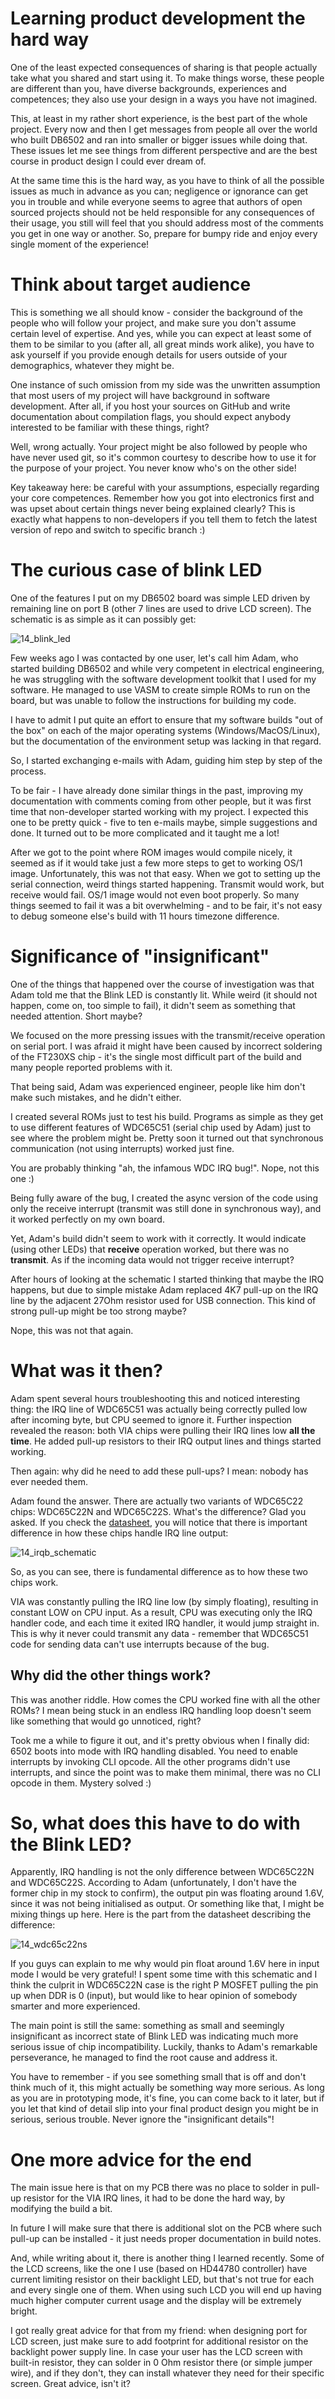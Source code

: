 # Learning product development the hard way

One of the least expected consequences of sharing is that people actually take what you shared and start using it. To make things worse, these people are different than you, have diverse backgrounds, experiences and competences; they also use your design in a ways you have not imagined.

This, at least in my rather short experience, is the best part of the whole project. Every now and then I get messages from people all over the world who built DB6502 and ran into smaller or bigger issues while doing that. These issues let me see things from different perspective and are the best course in product design I could ever dream of.

At the same time this is the hard way, as you have to think of all the possible issues as much in advance as you can; negligence or ignorance can get you in trouble and while everyone seems to agree that authors of open sourced projects should not be held responsible for any consequences of their usage, you still will feel that you should address most of the comments you get in one way or another. So, prepare for bumpy ride and enjoy every single moment of the experience!

# Think about target audience

This is something we all should know - consider the background of the people who will follow your project, and make sure you don't assume certain level of expertise. And yes, while you can expect at least some of them to be similar to you (after all, all great minds work alike), you have to ask yourself if you provide enough details for users outside of your demographics, whatever they might be.

One instance of such omission from my side was the unwritten assumption that most users of my project will have background in software development. After all, if you host your sources on GitHub and write documentation about compilation flags, you should expect anybody interested to be familiar with these things, right?

Well, wrong actually. Your project might be also followed by people who have never used git, so it's common courtesy to describe how to use it for the purpose of your project. You never know who's on the other side!

Key takeaway here: be careful with your assumptions, especially regarding your core competences. Remember how you got into electronics first and was upset about certain things never being explained clearly? This is exactly what happens to non-developers if you tell them to fetch the latest version of repo and switch to specific branch :)

# The curious case of blink LED

One of the features I put on my DB6502 board was simple LED driven by remaining line on port B (other 7 lines are used to drive LCD screen). The schematic is as simple as it can possibly get:

![14_blink_led](Images/14_blink_led.png)

Few weeks ago I was contacted by one user, let's call him Adam, who started building DB6502 and while very competent in electrical engineering, he was struggling with the software development toolkit that I used for my software. He managed to use VASM to create simple ROMs to run on the board, but was unable to follow the instructions for building my code.

I have to admit I put quite an effort to ensure that my software builds "out of the box" on each of the major operating systems (Windows/MacOS/Linux), but the documentation of the environment setup was lacking in that regard.

So, I started exchanging e-mails with Adam, guiding him step by step of the process.

To be fair - I have already done similar things in the past, improving my documentation with comments coming from other people, but it was first time that non-developer started working with my project. I expected this one to be pretty quick - five to ten e-mails maybe, simple suggestions and done. It turned out to be more complicated and it taught me a lot!

After we got to the point where ROM images would compile nicely, it seemed as if it would take just a few more steps to get to working OS/1 image. Unfortunately, this was not that easy. When we got to setting up the serial connection, weird things started happening. Transmit would work, but receive would fail. OS/1 image would not even boot properly. So many things seemed to fail it was a bit overwhelming - and to be fair, it's not easy to debug someone else's build with 11 hours timezone difference.

# Significance of "insignificant"

One of the things that happened over the course of investigation was that Adam told me that the Blink LED is constantly lit. While weird (it should not happen, come on, too simple to fail), it didn't seem as something that needed attention. Short maybe?

We focused on the more pressing issues with the transmit/receive operation on serial port. I was afraid it might have been caused by incorrect soldering of the FT230XS chip - it's the single most difficult part of the build and many people reported problems with it.

That being said, Adam was experienced engineer, people like him don't make such mistakes, and he didn't either.

I created several ROMs just to test his build. Programs as simple as they get to use different features of WDC65C51 (serial chip used by Adam) just to see where the problem might be. Pretty soon it turned out that synchronous communication (not using interrupts) worked just fine.

You are probably thinking "ah, the infamous WDC IRQ bug!". Nope, not this one :)

Being fully aware of the bug, I created the async version of the code using only the receive interrupt (transmit was still done in synchronous way), and it worked perfectly on my own board.

Yet, Adam's build didn't seem to work with it correctly. It would indicate (using other LEDs) that **receive** operation worked, but there was no **transmit**. As if the incoming data would not trigger receive interrupt?

After hours of looking at the schematic I started thinking that maybe the IRQ happens, but due to simple mistake Adam replaced 4K7 pull-up on the IRQ line by the adjacent 27Ohm resistor used for USB connection. This kind of strong pull-up might be too strong maybe?

Nope, this was not that again.

# What was it then?

Adam spent several hours troubleshooting this and noticed interesting thing: the IRQ line of WDC65C51 was actually being correctly pulled low after incoming byte, but CPU seemed to ignore it. Further inspection revealed the reason: both VIA chips were pulling their IRQ lines low **all the time**. He added pull-up resistors to their IRQ output lines and things started working.

Then again: why did he need to add these pull-ups? I mean: nobody has ever needed them.

Adam found the answer. There are actually two variants of WDC65C22 chips: WDC65C22N and WDC65C22S. What's the difference? Glad you asked. If you check the [datasheet](https://www.westerndesigncenter.com/wdc/documentation/w65c22.pdf), you will notice that there is important difference in how these chips handle IRQ line output:

![14_irqb_schematic](Images/14_irqb_schematic.png)

So, as you can see, there is fundamental difference as to how these two chips work.

VIA was constantly pulling the IRQ line low (by simply floating), resulting in constant LOW on CPU input. As a result, CPU was executing only the IRQ handler code, and each time it exited IRQ handler, it would jump straight in. This is why it never could transmit any data - remember that WDC65C51 code for sending data can't use interrupts because of the bug.

## Why did the other things work?

This was another riddle. How comes the CPU worked fine with all the other ROMs? I mean being stuck in an endless IRQ handling loop doesn't seem like something that would go unnoticed, right?

Took me a while to figure it out, and it's pretty obvious when I finally did: 6502 boots into mode with IRQ handling disabled. You need to enable interrupts by invoking CLI opcode. All the other programs didn't use interrupts, and since the point was to make them minimal, there was no CLI opcode in them. Mystery solved :)

# So, what does this have to do with the Blink LED?

Apparently, IRQ handling is not the only difference between WDC65C22N and WDC65C22S. According to Adam (unfortunately, I don't have the former chip in my stock to confirm), the output pin was floating around 1.6V, since it was not being initialised as output. Or something like that, I might be mixing things up here. Here is the part from the datasheet describing the difference:

![14_wdc65c22ns](Images/14_wdc65c22ns.png)

If you guys can explain to me why would pin float around 1.6V here in input mode I would be very grateful! I spent some time with this schematic and I think the culprit in WDC65C22N case is the right P MOSFET pulling the pin up when DDR is 0 (input), but would like to hear opinion of somebody smarter and more experienced.

The main point is still the same: something as small and seemingly insignificant as incorrect state of Blink LED was indicating much more serious issue of chip incompatibility. Luckily, thanks to Adam's remarkable perseverance, he managed to find the root cause and address it. 

You have to remember - if you see something small that is off and don't think much of it, this might actually be something way more serious. As long as you are in prototyping mode, it's fine, you can come back to it later, but if you let that kind of detail slip into your final product design you might be in serious, serious trouble. Never ignore the "insignificant details"!

# One more advice for the end

The main issue here is that on my PCB there was no place to solder in pull-up resistor for the VIA IRQ lines, it had to be done the hard way, by modifying the build a bit.

In future I will make sure that there is additional slot on the PCB where such pull-up can be installed - it just needs proper documentation in build notes.

And, while writing about it, there is another thing I learned recently. Some of the LCD screens, like the one I use (based on HD44780 controller) have current limiting resistor on their backlight LED, but that's not true for each and every single one of them. When using such LCD you will end up having much higher computer current usage and the display will be extremely bright.

I got really great advice for that from my friend: when designing port for LCD screen, just make sure to add footprint for additional resistor on the backlight power supply line. In case your user has the LCD screen with built-in resistor, they can solder in 0 Ohm resistor there (or simple jumper wire), and if they don't, they can install whatever they need for their specific screen. Great advice, isn't it? 